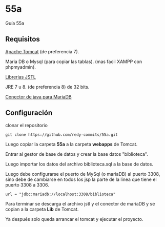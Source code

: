 # 55a

Guía 55a

## Requisitos

[Apache Tomcat](http://tomcat.apache.org/) (de preferencia 7).

Maria DB o Mysql (para copiar las tablas). (mas facil XAMPP con phpmyadmin).

[Librerias JSTL](http://www.java2s.com/Code/JarDownload/jstl/jstl-1.2.jar.zip) 

JRE 7 u 8. (de preferencia 8) de 32 bits.

[Conector de java para MariaDB](https://downloads.mariadb.com/Connectors/java/connector-java-1.8.0/mariadb-java-client-1.8.0.jar)

## Configuración

clonar el repositorio

```
git clone https://github.com/redy-commits/55a.git
```

Luego copiar la carpeta **55a** a la carpeta **webapps** de Tomcat.

Entrar al gestor de base de datos y crear la base datos "biblioteca".

Luego importar los datos del archivo biblioteca.sql a la base de datos.

Luego debe configurarse el puerto de MySql (o mariaDB) al puerto 3308, sino debe de cambiarse en todos los jsp la parte de la linea que tiene el puerto 3308 a 3306.

```
url = "jdbc:mariadb://localhost:3308/biblioteca"
```

Para terminar se descarga el archivo jstl y el conector de mariaDB y se copian a la carpeta **Lib** de Tomcat.

Ya después solo queda arrancar el tomcat y ejecutar el proyecto.




